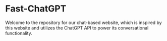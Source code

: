 # Fast-ChatGPT
Welcome to the repository for our chat-based website, which is inspired by this website and utilizes the ChatGPT API to power its conversational functionality.
